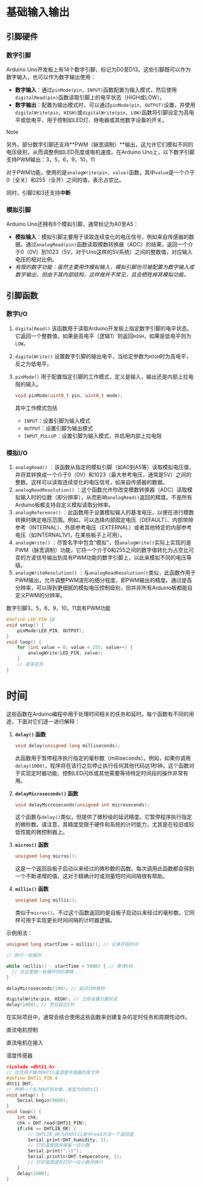 # 基础输入输出

## 引脚硬件

### 数字引脚

Arduino Uno开发板上有14个数字引脚，标记为D0至D13。这些引脚既可以作为数字输入，也可以作为数字输出使用：

- **数字输入**：通过`pinMode(pin, INPUT)`函数配置为输入模式，然后使用`digitalRead(pin)`函数读取引脚上的电平状态（HIGH或LOW）。
- **数字输出**：配置为输出模式时，可以通过`pinMode(pin, OUTPUT)`设置，并使用`digitalWrite(pin, HIGH)`或`digitalWrite(pin, LOW)`函数将引脚设定为高电平或低电平，用于控制如LED灯、继电器或其他数字设备的开关。

> [!NOTE]
>
> 另外，部分数字引脚还支持**PWM（脉宽调制）**输出，这允许它们模拟不同的电压级别，从而调整例如LED亮度或电机速度。在Arduino Uno上，以下数字引脚支持PWM输出：3，5，6，9，10，11
>
> 对于PWM功能，使用的是`analogWrite(pin, value)`函数，其中`value`是一个介于0（全关）和255（全开）之间的值，表示占空比。
>
> 同时，引脚2和3还支持**中断**



### 模拟引脚

Arduino Uno还拥有6个模拟引脚，通常标记为A0至A5：

- **模拟输入**：模拟引脚主要用于读取连续变化的电压信号，例如来自传感器的数据。通过`analogRead(pin)`函数读取模数转换器（ADC）的结果，返回一个介于0（0V）到1023（5V，对于Uno这样的5V系统）之间的整数值，对应输入电压的相对比例。
- *有限的数字功能：虽然主要用作模拟输入，模拟引脚也可被配置为数字输入或数字输出，但由于其内部结构，这样做并不常见，且会牺牲掉其模拟功能。*



## 引脚函数

### 数字I/O

1. `digitalRead()` 该函数用于读取Arduino开发板上指定数字引脚的电平状态。它返回一个整数值，如果是高电平（逻辑1）则返回`HIGH`，如果是低电平则为`LOW`。
2. `digitalWrite()` 设置数字引脚的输出电平，当给定参数为`HIGH`时为高电平，反之为低电平。
3. `pinMode()` 用于配置指定引脚的工作模式，定义是输入，输出还是内部上拉电阻的输入。

   ```c
   void pinMode(uint8_t pin, uint8_t mode);
   ```

   其中工作模式包括

   - `INPUT`：设置引脚为输入模式
   - `OUTPUT`：设置引脚为输出模式
   - `INPUT_PULLUP`：设置引脚为输入模式，并启用内部上拉电阻



### 模拟I/O

1. `analogRead()` ：该函数从指定的模拟引脚（如A0到A5等）读取模拟电压值，并将其转换成一个介于0（0V）和1023（最大参考电压，通常是5V）之间的整数。这样可以读取连续变化的电压信号，如来自传感器的数据。
2. `analogReadResolution()` ：这个函数允许你改变模数转换器（ADC）读取模拟输入时的位数（即分辨率），从而影响`analogRead()`返回的精度。不是所有Arduino板都支持自定义模拟读取分辨率。
3. `analogReference()` ：此函数用于设置模拟输入的基准电压，以便在进行模数转换时确定电压范围。例如，可以选择内部固定电压（DEFAULT）、内部带隙参考（INTERNAL）、外部参考电压（EXTERNAL）或者其他特定的内部参考电压（如INTERNAL1V1，在某些板子上可用）。
4. `analogWrite()` ：尽管名字中包含“模拟”，但`analogWrite()`实际上实现的是PWM（脉宽调制）功能，它将一个介于0和255之间的数字值转化为占空比可变的方波信号输出到具有PWM功能的数字引脚上，以此来模拟不同的电压等级。
5. `analogWriteResolution()` ：与`analogReadResolution()`类似，此函数作用于PWM输出，允许调整PWM波形的细分程度，即PWM输出的精度。通过提高分辨率，可以得到更细腻的模拟电压控制级别，但并非所有Arduino板都能自定义PWM的分辨率。



数字引脚3，5，6，9，10，11具有PWM功能

```c
#define LED_PIN 10
void setup() {
    pinMode(LED_PIN, OUTPUT);
}
void loop() {
    for (int value = 0; value < 255; value++) {
        analogWrite(LED_PIN, value);
    }
    // 逐渐变亮
}
```



# 时间

这些函数在Arduino编程中用于处理时间相关的任务和延时。每个函数有不同的用途，下面对它们逐一进行解释：

1. **`delay()` 函数**
   ```c++
   void delay(unsigned long milliseconds);
   ```
   此函数用于暂停程序执行指定的毫秒数（milliseconds）。例如，如果你调用 `delay(1000)`，程序将在该行之后停止执行任何其他代码达1秒钟。这个函数对于实现定时器功能、控制LED闪烁或其他需要等待特定时间段的操作非常有用。

2. **`delayMicroseconds()` 函数**
   ```c++
   void delayMicroseconds(unsigned int microseconds);
   ```
   这个函数与`delay()`类似，但提供了微秒级的延迟精度。它暂停程序执行指定的微秒数。请注意，其精度受限于硬件和系统的计时能力，尤其是在较旧或较低性能的微控制器上。

3. **`micros()` 函数**
   ```c++
   unsigned long micros();
   ```
   这是一个返回自板子启动以来经过的微秒数的函数。每次调用此函数都会得到一个不断递增的值，这对于精确计时或测量短时间间隔很有帮助。

4. **`millis()` 函数**
   ```c++
   unsigned long millis();
   ```
   类似于`micros()`，不过这个函数返回的是自板子启动以来经过的毫秒数。它同样可用于实现更长时间间隔的计时器逻辑。

示例用法：

```c++
unsigned long startTime = millis(); // 记录开始时间

// 执行一些操作...

while (millis() - startTime < 5000) { // 等待5秒
  // 在这里做一些循环内的事情...
}

delayMicroseconds(100); // 延迟100微秒

digitalWrite(pin, HIGH); // 立即设置引脚状态
delay(1000); // 然后延迟1秒
```

在实际项目中，通常会结合使用这些函数来创建复杂的定时任务和周期性动作。







直流电机控制

直流电机在接入

湿度传感器

```c
#icnlude <dht11.h>
// 包含用于操作DHT11温湿度传感器的库文件
#define DHT11_PIN 4
dht11 DHT;
// 声明一个名为DHT的对象，类型为的dht11
void setup() {
    Serial.begin(9600);
}
void loop() {
    int chk;
    chk = DHT.read(DHT11_PIN);
    if(chk == DHTLIB_OK) {
        // DHTLIB_OK为的dht11类中read方法一个返回值
        Serial.print(DHT.humidity, 1);
        // 打印湿度值并保留一位小数
        Serial.print(",\t");
        Serial.println(DHT.temperature, 1);
        // 打印温度值并打印一位小数并换行
    }
    delay(1000);
}
```

